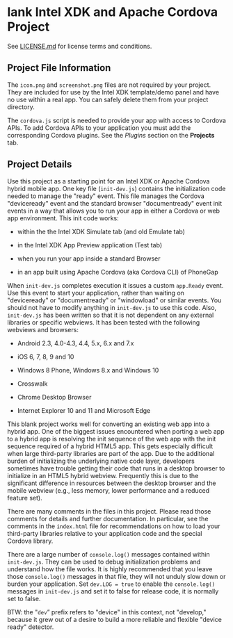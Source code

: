 lank Intel XDK and Apache Cordova Project
==========================================

See [LICENSE.md](<LICENSE.md>) for license terms and conditions.

Project File Information
------------------------

The `icon.png` and `screenshot.png` files are not required by your project.
They are included for use by the Intel XDK template/demo panel and have no use
within a real app. You can safely delete them from your project directory.

The `cordova.js` script is needed to provide your app with access to Cordova
APIs. To add Cordova APIs to your application you must add the corresponding
Cordova plugins. See the *Plugins* section on the **Projects** tab.

Project Details
---------------

Use this project as a starting point for an Intel XDK or Apache Cordova hybrid
mobile app. One key file (`init-dev.js`) contains the initialization code
needed to manage the "ready" event. This file manages the Cordova
"deviceready" event and the standard browser "documentready" event init events
in a way that allows you to run your app in either a Cordova or web app
environment. This init code works:

* within the the Intel XDK Simulate tab (and old Emulate tab)

* in the Intel XDK App Preview application (Test tab)

* when you run your app inside a standard Browser

* in an app built using Apache Cordova (aka Cordova CLI) of PhoneGap

When `init-dev.js` completes execution it issues a custom `app.Ready` event.
Use this event to start your application, rather than waiting on "deviceready"
or "documentready" or "windowload" or similar events. You should not have to
modify anything in `init-dev.js` to use this code. Also, `init-dev.js` has
been written so that it is not dependent on any external libraries or specific
webviews. It has been tested with the following webviews and browsers:

* Android 2.3, 4.0-4.3, 4.4, 5.x, 6.x and 7.x

* iOS 6, 7, 8, 9 and 10

* Windows 8 Phone, Windows 8.x and Windows 10

* Crosswalk

* Chrome Desktop Browser

* Internet Explorer 10 and 11 and Microsoft Edge

This blank project works well for converting an existing web app into a hybrid
app. One of the biggest issues encountered when porting a web app to a hybrid
app is resolving the init sequence of the web app with the init sequence
required of a hybrid HTML5 app. This gets especially difficult when large
third-party libraries are part of the app. Due to the additional burden of
initializing the underlying native code layer, developers sometimes have trouble
getting their code that runs in a desktop browser to initialize in an HTML5
hybrid webview. Frequently this is due to the significant difference in
resources between the desktop browser and the mobile webview (e.g., less memory,
lower performance and a reduced feature set).

There are many comments in the files in this project. Please read those comments
for details and further documentation. In particular, see the comments in the
`index.html` file for recommendations on how to load your third-party libraries
relative to your application code and the special Cordova library.

There are a large number of `console.log()` messages contained within
`init-dev.js`. They can be used to debug initialization problems and understand
how the file works. It is highly recommended that you leave those
`console.log()` messages in that file, they will not unduly slow down or burden
your application. Set `dev.LOG = true` to enable the `console.log()` messages in
`init-dev.js` and set it to false for release code, it is normally set to false.

BTW: the "`dev`” prefix refers to "device" in this context, not "develop,"
because it grew out of a desire to build a more reliable and flexible "device
ready" detector.
